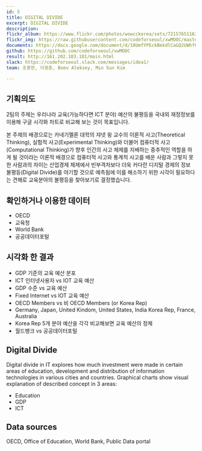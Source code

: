 ```yaml
---
id: 5
title: DIGITAL DIVIDE
excerpt: DIGITAL DIVIDE
description:
flickr_album: https://www.flickr.com/photos/wowcckorea/sets/72157651163126937/
flickr_img: https://raw.githubusercontent.com/codeforseoul/xwMOOC/master/screenshot.png
documents: https://docs.google.com/document/d/18UmfYPEckBekdlCaGQ2UWhf66hMflGltKKe59DDGT6M/edit?usp=sharing
github: https://github.com/codeforseoul/xwMOOC
result: http://161.202.103.101/main.html
slack: https://codeforseoul.slack.com/messages/idea1/
team: 조용현, 이광춘, Boev Aleksey, Min Sun Kim

---
```


## 기획의도
2팀의 주제는 우리나라 교육(가능하다면 ICT 분야) 예산의 불평등을 국내외 재정정보를 이용해 구글 시각화 차트로 비교해 보는 것이 목표입니다.

본 주제의 배경으로는 카네기멜론 대학의 쟈넷 윙 교수의 이론적 사고(Theoretical Thinking), 실험적 사고(Experimental Thinking)와 더불어 컴퓨터적 사고(Computational Thinking)가 향후 인간의 사고 체제를 지배하는 중추적인 역할을 하게 될 것이라는 이론적 배경으로 컴퓨터적 사고와 통계적 사고를 배운 사람과 그렇지 못한 사람과의 차이는 산업경제 체제에서 빈부격차보다 더욱 커다란 디지털 경제의 정보 불평등(Digital Divide)를 야기할 것으로 예측됨에 이를 해소하기 위한 시각이 필요하다는 견해로 교육분야의 불평등을 찾아보기로 결정했습니다.

## 확인하거나 이용한 데이터

* OECD
* 교육청
* World Bank
* 공공데이터포털

## 시각화 한 결과

- GDP 기준의 교육 예산 분포
- ICT 인터넷사용자 vs IOT 교육 예산
- GDP 수준 vs 교육 예산
- Fixed Internet vs IOT 교육 예산
- OECD Members vs 비 OECD Members (or Korea Rep)
- Germany, Japan, United Kindom, United States, India Korea Rep, France, Australia
- Korea Rep 5개 분야 예산을 각각 비교해보면 교육 예산의 정체
- 월드뱅크 vs 공공데이터포털

## Digital Divide

Digital divide in IT explores how much investment were made in certain areas of education, development and distribution of information technologies in various cities and countries.
Graphical charts show visual explanation of described concept in 3 areas:
- Education
- GDP
- ICT

## Data sources
OECD, Office of Education, World Bank, Public Data portal
